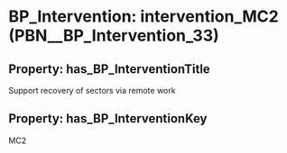 # BP_Intervention: __intervention_MC2__ (PBN__BP_Intervention_33)

## Property: has_BP_InterventionTitle

Support recovery of sectors via remote work

## Property: has_BP_InterventionKey

MC2

